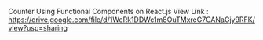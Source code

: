 Counter Using Functional Components on React.js
View Link : https://drive.google.com/file/d/1WeRk1DDWc1m8OuTMxreG7CANaGjy9RFK/view?usp=sharing
